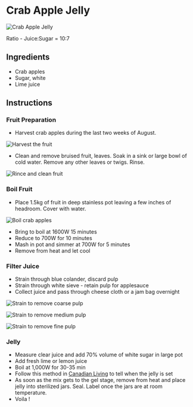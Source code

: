 # Crab Apple Jelly

![Crab Apple Jelly](img/CrabAppleJelly.jpg)

Ratio - Juice:Sugar = 10:7

## Ingredients

- Crab apples
- Sugar, white
- Lime juice

## Instructions

### Fruit Preparation

- Harvest crab apples during the last two weeks of August.

![Harvest the fruit](img/crabapplejelly-10)

- Clean and remove bruised fruit, leaves. Soak in a sink or large bowl of cold water. Remove any other leaves or twigs. Rinse.

![Rince and clean fruit](img/crabapplejelly-20.jpg)

### Boil Fruit

- Place 1.5kg of fruit in deep stainless pot leaving a few inches of headroom. Cover with water.

![Boil crab apples](img/crabapplejelly-30.jpg)

- Bring to boil at 1600W 15 minutes
- Reduce to 700W for 10 minutes
- Mash in pot and simmer at 700W for 5 minutes
- Remove from heat and let cool  

### Filter Juice

- Strain through blue colander, discard pulp
- Strain through white sieve - retain pulp for applesauce 
- Collect juice and pass through cheese cloth or a jam bag overnight

![Strain to remove coarse pulp](img/crabapplejelly-40.jpg)

![Strain to remove medium pulp](img/crabapplejelly-50.jpg)

![Strain to remove fine pulp](img/crabapplejelly-60.jpg)

### Jelly

- Measure clear juice and add 70% volume of white sugar in large pot
- Add fresh lime or lemon juice
- Boil at 1,000W for 30-35 min
- Follow this method in [Canadian Living](https://www.canadianliving.com/food/food-tips/article/how-to-tell-if-your-jam-or-jelly-is-set) to tell when the jelly is set
- As soon as the mix gets to the gel stage, remove from heat and place jelly into sterilized jars. Seal. Label once the jars are at room temperature.
- Voila !

<!-- 
## Notes

**20230915**: 2,000ml filtered juice + 1,400ml sugar + 1 lime
8-250ml jars

**20201120**: 1,800ml filtered juice from 20190916 + 1,250ml sugar
1-500ml jar + 4-250ml jars

**20201111**: 2,000ml filtered juice from 20190916 + 1,400ml sugar 
1-1,000ml jar + 2-500ml jars + 1-250ml jar

**20200822**: 2,000ml filtered juice from 20190916 + 1,400ml sugar

**20181125:** 1,800ml filtered juice (700ml crab + 1,100 apple) + 1,250ml sugar
1,800W 11mn to boil, then 1,000W 35mn
2-500ml jars, 4-250ml jars
Beautiful colour....!!!!

**20160929:** 2,000ml filtered juice + 1,400ml or 5.66c sugar
1,800W 15mn to boil, then 1,200 W 25mn
1-500ml jars, 6-250ml jar + 1-4oz plastic sample

**20160909:** 2,200ml filtered juice + 1,575ml or 6.25c sugar
1-500ml jars, 6-250ml jar + 3-4oz plastic samples

**20160817:** Second shot - cover with more water this time. Add another batch on 20160821.
Yields: 1,875ml clear liquid
Add 5.25 cups sugar
\+ 400ml jelly to recook
1600W 15mn to bring to boil, then to 1,000W 15mn
Can before it actually set due to Bethel tour
4-500ml jars, 1-250ml jar + 5-4oz plastic samples

**20160814:** First try in Canada Branch
Yields: 2.75 cups / 675ml clear liquid
Added 2 cups of sugar
Boiled a bit too long - need to watch closely after 30 min.
-->
